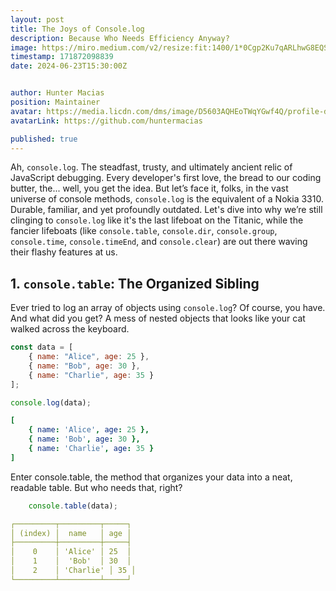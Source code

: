 ```yaml
---
layout: post
title: The Joys of Console.log 
description: Because Who Needs Efficiency Anyway?
image: https://miro.medium.com/v2/resize:fit:1400/1*0Cgp2Ku7qARLhwG8EQSVLg.png
timestamp: 171872098839
date: 2024-06-23T15:30:00Z


author: Hunter Macias
position: Maintainer
avatar: https://media.licdn.com/dms/image/D5603AQHEoTWqYGwf4Q/profile-displayphoto-shrink_200_200/0/1712502758289?e=2147483647&v=beta&t=VxzuymWP5oP6ckzi5yzhonKYr9AsDtZnD81oO45-nXo
avatarLink: https://github.com/huntermacias

published: true
---
```



Ah, `console.log`. The steadfast, trusty, and ultimately ancient relic of JavaScript debugging. Every developer's first love, the bread to our coding butter, the... well, you get the idea. But let’s face it, folks, in the vast universe of console methods, `console.log` is the equivalent of a Nokia 3310. Durable, familiar, and yet profoundly outdated. Let's dive into why we’re still clinging to `console.log` like it's the last lifeboat on the Titanic, while the fancier lifeboats (like `console.table`, `console.dir`, `console.group`, `console.time`, `console.timeEnd`, and `console.clear`) are out there waving their flashy features at us.

## 1. `console.table`: The Organized Sibling

Ever tried to log an array of objects using `console.log`? Of course, you have. And what did you get? A mess of nested objects that looks like your cat walked across the keyboard.

```js [c-table.js] copy
const data = [
    { name: "Alice", age: 25 },
    { name: "Bob", age: 30 },
    { name: "Charlie", age: 35 }
];

console.log(data);
```

```yml [output]
[
    { name: 'Alice', age: 25 },
    { name: 'Bob', age: 30 },
    { name: 'Charlie', age: 35 }
]
```

Enter console.table, the method that organizes your data into a neat, readable table. But who needs that, right?

```js [c-table.js] copy
    console.table(data);
```

```yml [output] 
┌─────────┬─────────┬─────┐
│ (index) │  name   │ age │
├─────────┼─────────┼─────┤
│    0    │ 'Alice' │ 25  │
│    1    │  'Bob'  │ 30  │
│    2    │ 'Charlie' │ 35 │
└─────────┴─────────┴─────┘
```